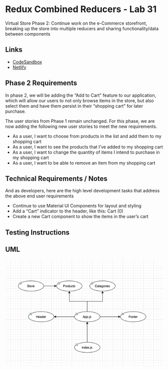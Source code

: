 # Redux Combined Reducers - Lab 31

Virtual Store Phase 2: Continue work on the e-Commerce storefront, breaking up the store into multiple reducers and sharing functionality/data between components
    
## Links
    
- [CodeSandbox](https://codesandbox.io/s/github/daniel-nguyen-401-advanced-javascript/storefront/tree/redux/storefront?fontsize=14&hidenavigation=1&theme=dark)
- [Netlify](https://eager-wright-319d0e.netlify.app)
    
## Phase 2 Requirements

In phase 2, we will be adding the “Add to Cart” feature to our application, which will allow our users to not only browse items in the store, but also select them and have them persist in their “shopping cart” for later purchase.

The user stories from Phase 1 remain unchanged. For this phase, we are now adding the following new user stories to meet the new requirements.

* As a user, I want to choose from products in the list and add them to my shopping cart
* As a user, I want to see the products that I’ve added to my shopping cart 
* As a user, I want to change the quantity of items I intend to purchase in my shopping cart
* As a user, I want to be able to remove an item from my shopping cart

## Technical Requirements / Notes

And as developers, here are the high level development tasks that address the above end user requirements

* Continue to use Material UI Components for layout and styling
* Add a “Cart” indicator to the header, like this: Cart (0)
* Create a new Cart component to show the items in the user’s cart
    
## Testing Instructions   

## UML
![lab-29-uml](https://github.com/daniel-nguyen-401-advanced-javascript/storefront/blob/redux/storefront/assets/lab-29-uml.png)
